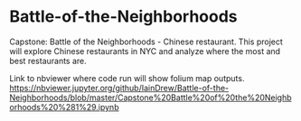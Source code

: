 # Battle-of-the-Neighborhoods
Capstone: Battle of the Neighborhoods - Chinese restaurant. This project will explore Chinese restaurants in NYC and analyze where the most and best restaurants are.

Link to nbviewer where code run will show folium map outputs. https://nbviewer.jupyter.org/github/IainDrew/Battle-of-the-Neighborhoods/blob/master/Capstone%20Battle%20of%20the%20Neighborhoods%20%281%29.ipynb 
